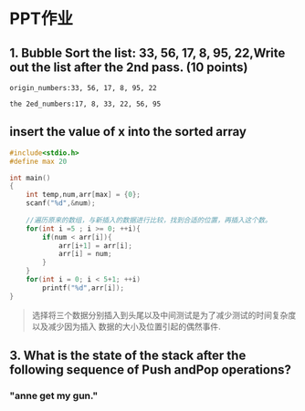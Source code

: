 PPT作业
=
## 1. Bubble Sort the list: 33, 56, 17, 8, 95, 22,Write out the list after the 2nd pass. (10 points) 
```
origin_numbers:33, 56, 17, 8, 95, 22

the 2ed_numbers:17, 8, 33, 22, 56, 95
```
## insert the value of x into the sorted array
```c
#include<stdio.h>
#define max 20

int main()
{
    int temp,num,arr[max] = {0};
    scanf("%d",&num);
    
    //遍历原来的数组，与新插入的数据进行比较，找到合适的位置，再插入这个数。
    for(int i =5 ; i >= 0; ++i){
        if(num < arr[i]){
            arr[i+1] = arr[i];
            arr[i] = num;
        }
    }
    for(int i = 0; i < 5+1; ++i)
        printf("%d",arr[i]);
}
```

> 选择将三个数据分别插入到头尾以及中间测试是为了减少测试的时间复杂度以及减少因为插入
> 数据的大小及位置引起的偶然事件.

## 3. What is the state of the stack after the following sequence of Push andPop operations?

### "anne get my gun."
            
            
        
        
    
